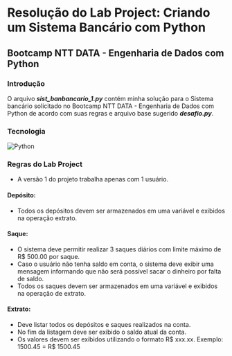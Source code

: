 # Resolução do Lab Project: Criando um Sistema Bancário com Python
## Bootcamp NTT DATA - Engenharia de Dados com Python

### Introdução
O arquivo ***sist_banbancario_1.py*** contém minha solução para o Sistema bancário solicitado no Bootcamp NTT DATA - Engenharia de Dados com Python de acordo com suas regras e arquivo base sugerido ***desafio.py***.

### Tecnologia
![Python](https://img.shields.io/badge/python-3670A0?style=for-the-badge&logo=python&logoColor=ffdd54)  

### Regras do Lab Project  
- A versão 1 do projeto trabalha apenas com 1 usuário.  

#### Depósito:  
- Todos os depósitos devem ser armazenados em uma variável e exibidos na operação extrato.  

#### Saque:
- O sistema deve permitir realizar 3 saques diários com limite máximo de R$ 500.00 por saque.  
- Caso o usuário não tenha saldo em conta, o sistema deve exibir uma mensagem informando que não será possível sacar o dinheiro por falta de saldo.  
- Todos os saques devem ser armazenados em uma variável e exibidos na operação de extrato.  

#### Extrato:  
- Deve listar todos os depósitos e saques realizados na conta.  
- No fim da listagem deve ser exibido o saldo atual da conta.  
- Os valores devem ser exibidos utilizando o formato R$ xxx.xx. Exemplo: 1500.45 = R$ 1500.45

